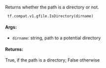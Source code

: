 Returns whether the path is a directory or not.

```
 tf.compat.v1.gfile.IsDirectory(dirname)
```
#### Args:
- `dirname`: string, path to a potential directory
#### Returns:
True, if the path is a directory; False otherwise
